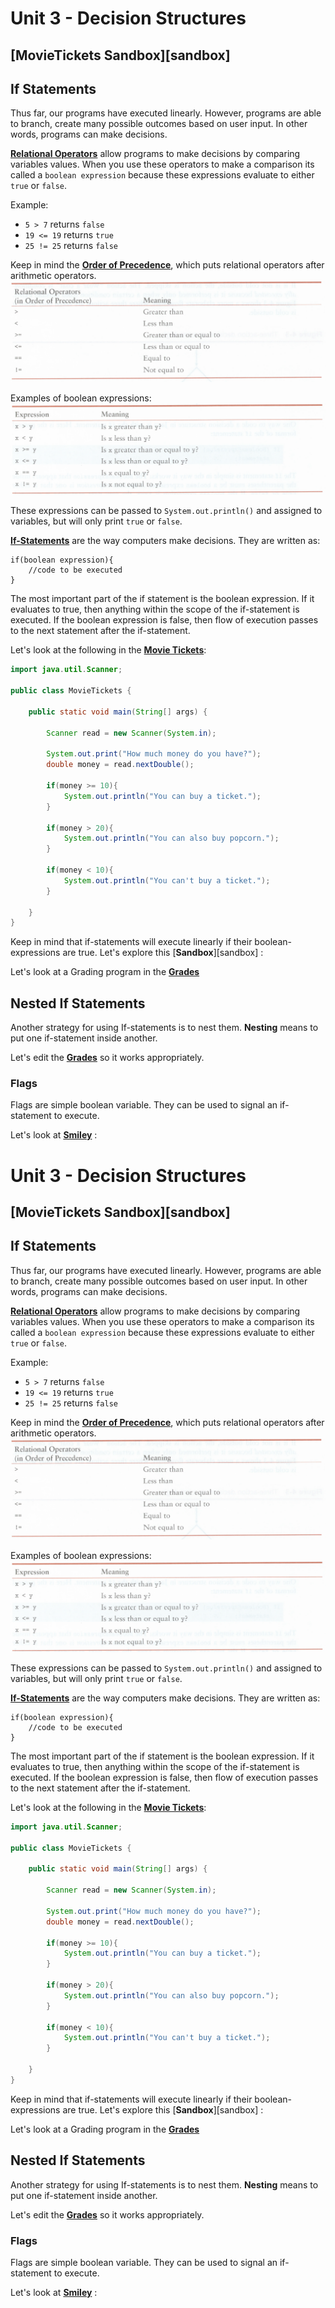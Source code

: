 # Unit 3 - Decision Structures

## [**MovieTickets Sandbox**][sandbox]

## If Statements

Thus far, our programs have executed linearly. However, programs are able to branch, create many possible outcomes based on user input. In other words, programs can make decisions.

[**Relational Operators**](https://www.tutorialspoint.com/java/java_relational_operators_examples.htm) allow programs to make decisions by comparing variables values. When you use these operators to make a comparison its called a `boolean expression` because these expressions evaluate to either `true` or `false`.

Example:
* `5 > 7`   returns `false`
* `19 <= 19` returns `true`
* `25 != 25` returns `false`

Keep in mind the [**Order of Precedence**](http://www.cs.bilkent.edu.tr/~guvenir/courses/CS101/op_precedence.html), which puts relational operators after arithmetic operators.
![](relational%20operators.png)

Examples of boolean expressions:
![](boolean%20expressions.png)

These expressions can be passed to `System.out.println()` and assigned to variables, but will only print `true` or `false`.


[**If-Statements**](https://www.tutorialspoint.com/java/if_statement_in_java.htm) are the way computers make decisions. They are written as:

```
if(boolean expression){
    //code to be executed
}
``` 
The most important part of the if statement is the boolean expression. If it evaluates to true, then anything within the scope of the if-statement is executed. If the boolean expression is false, then flow of execution passes to the next statement after the if-statement.

Let's look at the following in the [**Movie Tickets**][movie]:

```java
import java.util.Scanner;

public class MovieTickets {

    public static void main(String[] args) {

        Scanner read = new Scanner(System.in);

        System.out.print("How much money do you have?");
        double money = read.nextDouble();

        if(money >= 10){
            System.out.println("You can buy a ticket.");
        }

        if(money > 20){
            System.out.println("You can also buy popcorn.");
        }

        if(money < 10){
            System.out.println("You can't buy a ticket.");
        }

    }
}
```

Keep in mind that if-statements will execute linearly if their boolean-expressions are true. Let's explore this [**Sandbox**][sandbox] :

Let's look at a Grading program in the [**Grades**][grades]

## Nested If Statements

Another strategy for using If-statements is to nest them. **Nesting** means to put one if-statement inside another.

Let's edit the [**Grades**][grades] so it works appropriately.

### Flags

Flags are simple boolean variable. They can be used to signal an if-statement to execute.

Let's look at [**Smiley**][flags] :


[movie]:./src/MovieTickets.java
[grades]:./src/Grades.java
[flags]:./src/EmojiGUI.java
# Unit 3 - Decision Structures

## [**MovieTickets Sandbox**][sandbox]

## If Statements

Thus far, our programs have executed linearly. However, programs are able to branch, create many possible outcomes based on user input. In other words, programs can make decisions. 

[**Relational Operators**](https://www.tutorialspoint.com/java/java_relational_operators_examples.htm) allow programs to make decisions by comparing variables values. When you use these operators to make a comparison its called a `boolean expression` because these expressions evaluate to either `true` or `false`. 

Example: 
* `5 > 7`   returns `false`
* `19 <= 19` returns `true`
* `25 != 25` returns `false`

Keep in mind the [**Order of Precedence**](http://www.cs.bilkent.edu.tr/~guvenir/courses/CS101/op_precedence.html), which puts relational operators after arithmetic operators.
![](relational%20operators.png)

Examples of boolean expressions:
![](boolean%20expressions.png)

These expressions can be passed to `System.out.println()` and assigned to variables, but will only print `true` or `false`. 


[**If-Statements**](https://www.tutorialspoint.com/java/if_statement_in_java.htm) are the way computers make decisions. They are written as:

```
if(boolean expression){
    //code to be executed
}
``` 
The most important part of the if statement is the boolean expression. If it evaluates to true, then anything within the scope of the if-statement is executed. If the boolean expression is false, then flow of execution passes to the next statement after the if-statement.

Let's look at the following in the [**Movie Tickets**][movie]:

```java
import java.util.Scanner;

public class MovieTickets {

    public static void main(String[] args) {

        Scanner read = new Scanner(System.in);

        System.out.print("How much money do you have?");
        double money = read.nextDouble();

        if(money >= 10){
            System.out.println("You can buy a ticket.");
        }

        if(money > 20){
            System.out.println("You can also buy popcorn.");
        }

        if(money < 10){
            System.out.println("You can't buy a ticket.");
        }

    }
}
```

Keep in mind that if-statements will execute linearly if their boolean-expressions are true. Let's explore this [**Sandbox**][sandbox] :

Let's look at a Grading program in the [**Grades**][grades]

## Nested If Statements

Another strategy for using If-statements is to nest them. **Nesting** means to put one if-statement inside another.

Let's edit the [**Grades**][grades] so it works appropriately.

### Flags

Flags are simple boolean variable. They can be used to signal an if-statement to execute.

Let's look at [**Smiley**][flags] :


[movie]:./src/MovieTickets.java
[grades]:./src/Grades.java
[flags]:./src/EmojiGUI.java
